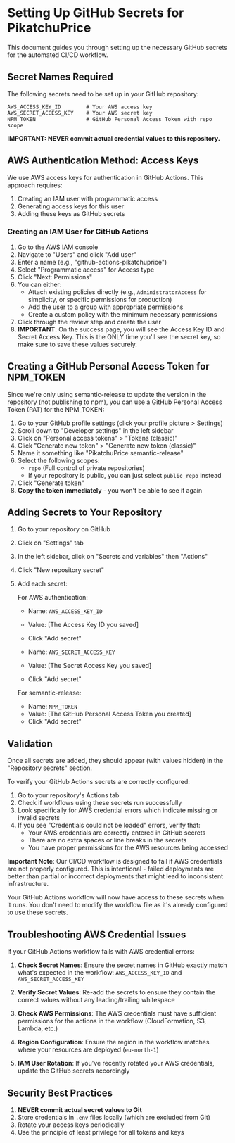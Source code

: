 # Setting Up GitHub Secrets for PikatchuPrice

This document guides you through setting up the necessary GitHub secrets for the automated CI/CD workflow.

## Secret Names Required

The following secrets need to be set up in your GitHub repository:

```
AWS_ACCESS_KEY_ID        # Your AWS access key
AWS_SECRET_ACCESS_KEY    # Your AWS secret key
NPM_TOKEN                # GitHub Personal Access Token with repo scope
```

**IMPORTANT: NEVER commit actual credential values to this repository.**

## AWS Authentication Method: Access Keys

We use AWS access keys for authentication in GitHub Actions. This approach requires:

1. Creating an IAM user with programmatic access
2. Generating access keys for this user
3. Adding these keys as GitHub secrets

### Creating an IAM User for GitHub Actions

1. Go to the AWS IAM console
2. Navigate to "Users" and click "Add user"
3. Enter a name (e.g., "github-actions-pikatchuprice")
4. Select "Programmatic access" for Access type
5. Click "Next: Permissions"
6. You can either:
   - Attach existing policies directly (e.g., `AdministratorAccess` for simplicity, or specific permissions for production)
   - Add the user to a group with appropriate permissions
   - Create a custom policy with the minimum necessary permissions
7. Click through the review step and create the user
8. **IMPORTANT**: On the success page, you will see the Access Key ID and Secret Access Key. This is the ONLY time you'll see the secret key, so make sure to save these values securely.

## Creating a GitHub Personal Access Token for NPM_TOKEN

Since we're only using semantic-release to update the version in the repository (not publishing to npm), you can use a GitHub Personal Access Token (PAT) for the NPM_TOKEN:

1. Go to your GitHub profile settings (click your profile picture > Settings)
2. Scroll down to "Developer settings" in the left sidebar
3. Click on "Personal access tokens" > "Tokens (classic)"
4. Click "Generate new token" > "Generate new token (classic)"
5. Name it something like "PikatchuPrice semantic-release"
6. Select the following scopes:
   - `repo` (Full control of private repositories)
   - If your repository is public, you can just select `public_repo` instead
7. Click "Generate token"
8. **Copy the token immediately** - you won't be able to see it again

## Adding Secrets to Your Repository

1. Go to your repository on GitHub
2. Click on "Settings" tab
3. In the left sidebar, click on "Secrets and variables" then "Actions"
4. Click "New repository secret"
5. Add each secret:

   For AWS authentication:
   - Name: `AWS_ACCESS_KEY_ID`
   - Value: [The Access Key ID you saved]
   - Click "Add secret"

   - Name: `AWS_SECRET_ACCESS_KEY`
   - Value: [The Secret Access Key you saved]
   - Click "Add secret"

   For semantic-release:
   - Name: `NPM_TOKEN`
   - Value: [The GitHub Personal Access Token you created]
   - Click "Add secret"

## Validation

Once all secrets are added, they should appear (with values hidden) in the "Repository secrets" section. 

To verify your GitHub Actions secrets are correctly configured:

1. Go to your repository's Actions tab
2. Check if workflows using these secrets run successfully
3. Look specifically for AWS credential errors which indicate missing or invalid secrets
4. If you see "Credentials could not be loaded" errors, verify that:
   - Your AWS credentials are correctly entered in GitHub secrets
   - There are no extra spaces or line breaks in the secrets
   - You have proper permissions for the AWS resources being accessed

**Important Note**: Our CI/CD workflow is designed to fail if AWS credentials are not properly configured. This is intentional - failed deployments are better than partial or incorrect deployments that might lead to inconsistent infrastructure.

Your GitHub Actions workflow will now have access to these secrets when it runs. You don't need to modify the workflow file as it's already configured to use these secrets.

## Troubleshooting AWS Credential Issues

If your GitHub Actions workflow fails with AWS credential errors:

1. **Check Secret Names**: Ensure the secret names in GitHub exactly match what's expected in the workflow: `AWS_ACCESS_KEY_ID` and `AWS_SECRET_ACCESS_KEY`

2. **Verify Secret Values**: Re-add the secrets to ensure they contain the correct values without any leading/trailing whitespace

3. **Check AWS Permissions**: The AWS credentials must have sufficient permissions for the actions in the workflow (CloudFormation, S3, Lambda, etc.)

4. **Region Configuration**: Ensure the region in the workflow matches where your resources are deployed (`eu-north-1`)

5. **IAM User Rotation**: If you've recently rotated your AWS credentials, update the GitHub secrets accordingly

## Security Best Practices

1. **NEVER commit actual secret values to Git**
2. Store credentials in `.env` files locally (which are excluded from Git)
3. Rotate your access keys periodically
4. Use the principle of least privilege for all tokens and keys 